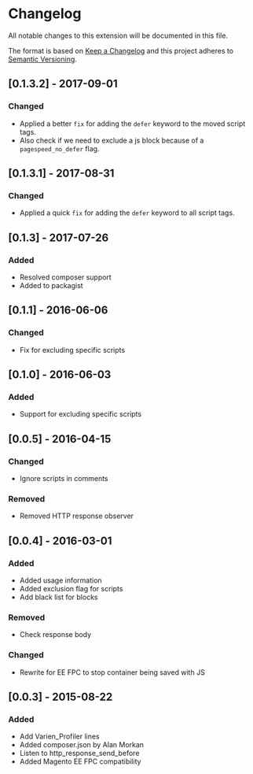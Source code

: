 # Changelog
All notable changes to this extension will be documented in this file.

The format is based on [Keep a Changelog](http://keepachangelog.com/en/1.0.0/)
and this project adheres to [Semantic Versioning](http://semver.org/spec/v2.0.0.html).

## [0.1.3.2] - 2017-09-01
### Changed
- Applied a better `fix` for adding the `defer` keyword to the moved script tags.
- Also check if we need to exclude a js block because of a `pagespeed_no_defer` flag.

## [0.1.3.1] - 2017-08-31
### Changed
- Applied a quick `fix` for adding the `defer` keyword to all script tags.

## [0.1.3] - 2017-07-26
### Added
- Resolved composer support
- Added to packagist

## [0.1.1] - 2016-06-06
### Changed
- Fix for excluding specific scripts

## [0.1.0] - 2016-06-03
### Added
- Support for excluding specific scripts

## [0.0.5] - 2016-04-15
### Changed
- Ignore scripts in comments

### Removed
- Removed HTTP response observer

## [0.0.4] - 2016-03-01
### Added
- Added usage information
- Added exclusion flag for scripts
- Add black list for blocks

### Removed
- Check response body

### Changed
- Rewrite for EE FPC to stop container being saved with JS

## [0.0.3] - 2015-08-22
### Added
- Add Varien_Profiler lines
- Added composer.json by Alan Morkan
- Listen to http_response_send_before
- Added Magento EE FPC compatibility
